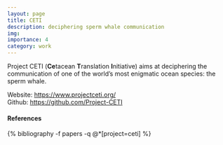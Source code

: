 ```yaml
---
layout: page
title: CETI
description: deciphering sperm whale communication
img: 
importance: 4
category: work
---
```


Project CETI (**Ce**tacean **T**ranslation **I**nitiative) aims at deciphering the communication of one of the world’s most enigmatic ocean species: the sperm whale.  

Website: <https://www.projectceti.org/>  
Github: <https://github.com/Project-CETI>  



#### References

<div class="publications">
{% bibliography -f papers -q @*[project=ceti] %}
</div>

